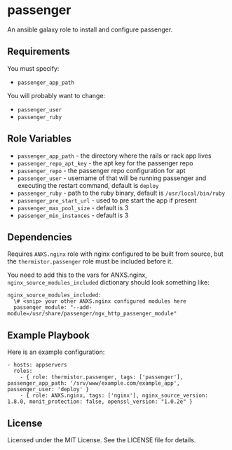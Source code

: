 # passenger

An ansible galaxy role to install and configure passenger.

## Requirements

You must specify:
* `passenger_app_path`

You will probably want to change:
* `passenger_user`
* `passenger_ruby`

## Role Variables

* `passenger_app_path` - the directory where the rails or rack app lives
* `passenger_repo_apt_key` - the apt key for the passenger repo
* `passenger_repo` - the passenger repo configuration for apt
* `passenger_user` - username of that will be running passenger and executing the restart command, default is `deploy`
* `passenger_ruby` - path to the ruby binary, default is `/usr/local/bin/ruby`
* `passenger_pre_start_url` - used to pre start the app if present
* `passenger_max_pool_size` - default is 3
* `passenger_min_instances` - default is 3

## Dependencies

Requires `ANXS.nginx` role with nginx configured to be built from source, but the `thermistor.passenger` role must be included before it.

You need to add this to the vars for ANXS.nginx, `nginx_source_modules_included` dictionary should look something like:

    nginx_source_modules_included:
      \# <snip> your other ANXS.nginx configured modules here
      passenger_module: "--add-module=/usr/share/passenger/ngx_http_passenger_module"

## Example Playbook

Here is an example configuration:

    - hosts: appservers
      roles:
        - { role: thermistor.passenger, tags: ['passenger'], passenger_app_path: '/srv/www/example.com/example_app', passenger_user: 'deploy' }
        - { role: ANXS.nginx, tags: ['nginx'], nginx_source_version: 1.8.0, monit_protection: false, openssl_version: "1.0.2e" }


## License

Licensed under the MIT License. See the LICENSE file for details.

